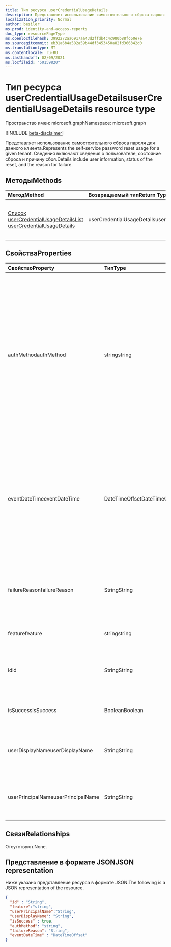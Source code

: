 ```yaml
---
title: Тип ресурса userCredentialUsageDetails
description: Представляет использование самостоятельного сброса пароля для данного клиента.
localization_priority: Normal
author: besiler
ms.prod: identity-and-access-reports
doc_type: resourcePageType
ms.openlocfilehash: 3992272aa6917aa43d2ffdb4c4c980b88fc60e7e
ms.sourcegitcommit: eb31a6b4a582a59b44df3453450a82fd366342d0
ms.translationtype: MT
ms.contentlocale: ru-RU
ms.lasthandoff: 02/09/2021
ms.locfileid: "50159820"
---
```

# <a name="usercredentialusagedetails-resource-type"></a><span data-ttu-id="7d8b3-103">Тип ресурса userCredentialUsageDetails</span><span class="sxs-lookup"><span data-stu-id="7d8b3-103">userCredentialUsageDetails resource type</span></span>

<span data-ttu-id="7d8b3-104">Пространство имен: microsoft.graph</span><span class="sxs-lookup"><span data-stu-id="7d8b3-104">Namespace: microsoft.graph</span></span>

[!INCLUDE [beta-disclaimer](../../includes/beta-disclaimer.md)]

<span data-ttu-id="7d8b3-105">Представляет использование самостоятельного сброса пароля для данного клиента.</span><span class="sxs-lookup"><span data-stu-id="7d8b3-105">Represents the self-service password reset usage for a given tenant.</span></span> <span data-ttu-id="7d8b3-106">Сведения включают сведения о пользователе, состояние сброса и причину сбоя.</span><span class="sxs-lookup"><span data-stu-id="7d8b3-106">Details include user information, status of the reset, and the reason for failure.</span></span>

## <a name="methods"></a><span data-ttu-id="7d8b3-107">Методы</span><span class="sxs-lookup"><span data-stu-id="7d8b3-107">Methods</span></span>

| <span data-ttu-id="7d8b3-108">Метод</span><span class="sxs-lookup"><span data-stu-id="7d8b3-108">Method</span></span>       | <span data-ttu-id="7d8b3-109">Возвращаемый тип</span><span class="sxs-lookup"><span data-stu-id="7d8b3-109">Return Type</span></span> | <span data-ttu-id="7d8b3-110">Описание</span><span class="sxs-lookup"><span data-stu-id="7d8b3-110">Description</span></span> |
|:-------------|:------------|:------------|
| [<span data-ttu-id="7d8b3-111">Список userCredentialUsageDetails</span><span class="sxs-lookup"><span data-stu-id="7d8b3-111">List userCredentialUsageDetails</span></span>](../api/reportroot-list-usercredentialusagedetails.md) | <span data-ttu-id="7d8b3-112">userCredentialUsageDetails</span><span class="sxs-lookup"><span data-stu-id="7d8b3-112">userCredentialUsageDetails</span></span> | <span data-ttu-id="7d8b3-113">Чтение свойств и связей объекта userCredentialUsageDetails.</span><span class="sxs-lookup"><span data-stu-id="7d8b3-113">Read properties and relationships of a userCredentialUsageDetails object.</span></span> |

## <a name="properties"></a><span data-ttu-id="7d8b3-114">Свойства</span><span class="sxs-lookup"><span data-stu-id="7d8b3-114">Properties</span></span>

| <span data-ttu-id="7d8b3-115">Свойство</span><span class="sxs-lookup"><span data-stu-id="7d8b3-115">Property</span></span>     | <span data-ttu-id="7d8b3-116">Тип</span><span class="sxs-lookup"><span data-stu-id="7d8b3-116">Type</span></span>        | <span data-ttu-id="7d8b3-117">Описание</span><span class="sxs-lookup"><span data-stu-id="7d8b3-117">Description</span></span> |
|:-------------|:------------|:------------|
| <span data-ttu-id="7d8b3-118">authMethod</span><span class="sxs-lookup"><span data-stu-id="7d8b3-118">authMethod</span></span> | <span data-ttu-id="7d8b3-119">string</span><span class="sxs-lookup"><span data-stu-id="7d8b3-119">string</span></span> | <span data-ttu-id="7d8b3-120">Представляет метод проверки подлинности, используемый пользователем.</span><span class="sxs-lookup"><span data-stu-id="7d8b3-120">Represents the authentication method that the user used.</span></span> <span data-ttu-id="7d8b3-121">Возможные значения: , , , , (используется только для самостоятельного сброса `email` `mobileSMS` `mobileCall` `officePhone` `securityQuestion` пароля), `appNotification` , и `appCode` `alternateMobileCall` (поддерживается только при регистрации).</span><span class="sxs-lookup"><span data-stu-id="7d8b3-121">Possible values are: `email`, `mobileSMS`, `mobileCall`, `officePhone`, `securityQuestion` (only used for self-service password reset), `appNotification`, `appCode`, and `alternateMobileCall` (supported only in registration).</span></span> |
| <span data-ttu-id="7d8b3-122">eventDateTime</span><span class="sxs-lookup"><span data-stu-id="7d8b3-122">eventDateTime</span></span> | <span data-ttu-id="7d8b3-123">DateTimeOffset</span><span class="sxs-lookup"><span data-stu-id="7d8b3-123">DateTimeOffset</span></span> | <span data-ttu-id="7d8b3-124">Тип Timestamp представляет сведения о времени и дате с использованием формата ISO 8601 (всегда применяется формат UTC).</span><span class="sxs-lookup"><span data-stu-id="7d8b3-124">The Timestamp type represents date and time information using ISO 8601 format and is always in UTC time.</span></span> <span data-ttu-id="7d8b3-125">Например, значение полуночи 1 января 2014 г. в формате UTC выглядит так: `'2014-01-01T00:00:00Z'`.</span><span class="sxs-lookup"><span data-stu-id="7d8b3-125">For example, midnight UTC on Jan 1, 2014 would look like this: `'2014-01-01T00:00:00Z'`.</span></span> |
| <span data-ttu-id="7d8b3-126">failureReason</span><span class="sxs-lookup"><span data-stu-id="7d8b3-126">failureReason</span></span> | <span data-ttu-id="7d8b3-127">String</span><span class="sxs-lookup"><span data-stu-id="7d8b3-127">String</span></span> | <span data-ttu-id="7d8b3-128">Предоставляет причину сбоя для соответствующего рабочего процесса сброса или регистрации.</span><span class="sxs-lookup"><span data-stu-id="7d8b3-128">Provides the failure reason for the corresponding reset or registration workflow.</span></span> |
| <span data-ttu-id="7d8b3-129">feature</span><span class="sxs-lookup"><span data-stu-id="7d8b3-129">feature</span></span> | <span data-ttu-id="7d8b3-130">string</span><span class="sxs-lookup"><span data-stu-id="7d8b3-130">string</span></span> | <span data-ttu-id="7d8b3-131">Возможные значения: `registration` и `reset` .</span><span class="sxs-lookup"><span data-stu-id="7d8b3-131">Possible values are: `registration` and `reset`.</span></span> |
| <span data-ttu-id="7d8b3-132">id</span><span class="sxs-lookup"><span data-stu-id="7d8b3-132">id</span></span> | <span data-ttu-id="7d8b3-133">String</span><span class="sxs-lookup"><span data-stu-id="7d8b3-133">String</span></span> | <span data-ttu-id="7d8b3-134">Только для чтения.</span><span class="sxs-lookup"><span data-stu-id="7d8b3-134">Read-only.</span></span> <span data-ttu-id="7d8b3-135">Уникальный идентификатор действия.</span><span class="sxs-lookup"><span data-stu-id="7d8b3-135">The unique identifier for the activity.</span></span> <span data-ttu-id="7d8b3-136">Только для чтения.</span><span class="sxs-lookup"><span data-stu-id="7d8b3-136">Read-only.</span></span>|
| <span data-ttu-id="7d8b3-137">isSuccess</span><span class="sxs-lookup"><span data-stu-id="7d8b3-137">isSuccess</span></span> | <span data-ttu-id="7d8b3-138">Boolean</span><span class="sxs-lookup"><span data-stu-id="7d8b3-138">Boolean</span></span> | <span data-ttu-id="7d8b3-139">Указывает на успешность или сбой рабочего процесса.</span><span class="sxs-lookup"><span data-stu-id="7d8b3-139">Indicates success or failure of the workflow.</span></span> |
| <span data-ttu-id="7d8b3-140">userDisplayName</span><span class="sxs-lookup"><span data-stu-id="7d8b3-140">userDisplayName</span></span> | <span data-ttu-id="7d8b3-141">String</span><span class="sxs-lookup"><span data-stu-id="7d8b3-141">String</span></span> | <span data-ttu-id="7d8b3-142">Имя пользователя, который выполняет рабочий процесс сброса или регистрации.</span><span class="sxs-lookup"><span data-stu-id="7d8b3-142">User name of the user performing the reset or registration workflow.</span></span> |
| <span data-ttu-id="7d8b3-143">userPrincipalName</span><span class="sxs-lookup"><span data-stu-id="7d8b3-143">userPrincipalName</span></span> | <span data-ttu-id="7d8b3-144">String</span><span class="sxs-lookup"><span data-stu-id="7d8b3-144">String</span></span> | <span data-ttu-id="7d8b3-145">Имя пользователя, который выполняет рабочий процесс сброса или регистрации.</span><span class="sxs-lookup"><span data-stu-id="7d8b3-145">User principal name of the user performing the reset or registration workflow.</span></span> |

## <a name="relationships"></a><span data-ttu-id="7d8b3-146">Связи</span><span class="sxs-lookup"><span data-stu-id="7d8b3-146">Relationships</span></span>

<span data-ttu-id="7d8b3-147">Отсутствуют.</span><span class="sxs-lookup"><span data-stu-id="7d8b3-147">None.</span></span>

## <a name="json-representation"></a><span data-ttu-id="7d8b3-148">Представление в формате JSON</span><span class="sxs-lookup"><span data-stu-id="7d8b3-148">JSON representation</span></span>

<span data-ttu-id="7d8b3-149">Ниже указано представление ресурса в формате JSON.</span><span class="sxs-lookup"><span data-stu-id="7d8b3-149">The following is a JSON representation of the resource.</span></span>

<!-- {
  "blockType": "resource",
  "optionalProperties": [

  ],
  "@odata.type": "microsoft.graph.userCredentialUsageDetails",
  "keyProperty": "id"
}-->

```json
{
  "id" : "String",
  "feature":"string",
  "userPrincipalName":"String",
  "userDisplayName": "String",
  "isSuccess" : true,
  "authMethod": "string",
  "failureReason": "String",
  "eventDateTime" : "DateTimeOffset"
}
```

<!-- uuid: 16cd6b66-4b1a-43a1-adaf-3a886856ed98
2019-02-04 14:57:30 UTC -->
<!-- {
  "type": "#page.annotation",
  "description": "userCredentialUsageDetails resource",
  "keywords": "",
  "section": "documentation",
  "tocPath": ""
}-->

